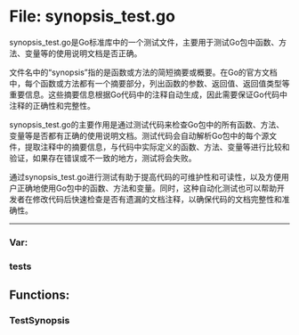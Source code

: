# File: synopsis_test.go

synopsis_test.go是Go标准库中的一个测试文件，主要用于测试Go包中函数、方法、变量等的使用说明文档是否正确。

文件名中的“synopsis”指的是函数或方法的简短摘要或概要。在Go的官方文档中，每个函数或方法都有一个摘要部分，列出函数的参数、返回值、返回值类型等重要信息。这些摘要信息根据Go代码中的注释自动生成，因此需要保证Go代码中注释的正确性和完整性。

synopsis_test.go的主要作用是通过测试代码来检查Go包中的所有函数、方法、变量等是否都有正确的使用说明文档。测试代码会自动解析Go包中的每个源文件，提取注释中的摘要信息，与代码中实际定义的函数、方法、变量等进行比较和验证，如果存在错误或不一致的地方，测试将会失败。

通过synopsis_test.go进行测试有助于提高代码的可维护性和可读性，以及方便用户正确地使用Go包中的函数、方法和变量。同时，这种自动化测试也可以帮助开发者在修改代码后快速检查是否有遗漏的文档注释，以确保代码的文档完整性和准确性。




---

### Var:

### tests





## Functions:

### TestSynopsis





